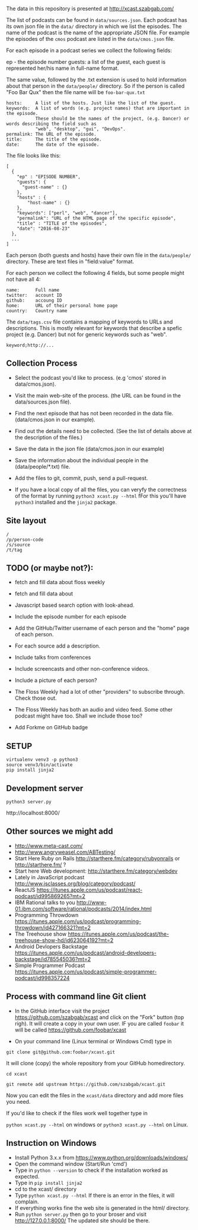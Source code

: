 The data in this repository is presented at http://xcast.szabgab.com/

The list of podcasts can be found in ```data/sources.json```.
Each podcast has its own json file in the ```data/``` directory in which we list the episodes.
The name of the podcast is the name of the appropriate JSON file.
For example the episodes of the ```cmos``` podcast are listed in the ```data/cmos.json``` file.

For each episode in a podcast series we collect the following fields:

ep - the episode number
guests:   a list of the guest, each guest is represented her/his name in full-name  format.

The same value, followed by the .txt extension is used to hold information about that person
in the ```data/people/``` directory.
So if the person is called "Foo Bar Qux" then the file name will be ```foo-bar-qux.txt```

```
hosts:     A list of the hosts. Just like the list of the guest.
keywords:  A list of words (e.g. project names) that are important in the episode.
           These should be the names of the project, (e.g. Dancer) or words describing the field such as
           "web", "desktop", "gui", "DevOps".
permalink: The URL of the episode.
title:     The title of the episode.
date:      The date of the episode.
```

The file looks like this:

```
[
  {
    "ep" : "EPISODE NUMBER",
    "guests": {
      "guest-name" : {}
    },
    "hosts" : {
        "host-name" : {}
    },
    "keywords": ["perl", "web", "dancer"],
    "permalink": "URL of the HTML page of the specific episode",
    "title" : "TITLE of the episodes",
    "date": "2016-08-23"
  },
  ...
]
```

Each person (both guests and hosts) have their own file in the ```data/people/``` directory.
These are text files in "field:value" format.

For each person we collect the following 4 fields, but some people might not have all 4:

```
name:      Full name
twitter:   account ID
github:    accoung ID
home:      URL of their personal home page
country:   Country name
```

The ```data/tags.csv``` file contains a mapping of keywords to URLs and descriptions.
This is mostly relevant for keywords that describe a spefic project (e.g. Dancer)
but not for generic keywords such as "web".

```
keyword;http://...
```

Collection Process
-------------------
* Select the podcast you'd like to process. (e.g 'cmos' stored in data/cmos.json).
* Visit the main web-site of the process. (the URL can be found in the data/sources.json file).
* Find the next episode that has not been recorded in the data file. (data/cmos.json in our example).
* Find out the details need to be collected. (See the list of details above at the description of the files.)
* Save the data in the json file (data/cmos.json in our example)
* Save the information about the individual people in the (data/people/*.txt) file.
* Add the files to git, commit, push, send a pull-request.

* If you have a local copy of all the files, you can veryfy the correctness of
the format by running ```python3 xcast.py --html``` fFor this you'll have ```python3```
installed and the ```jinja2``` package.


Site layout
------------
```
/
/p/person-code
/s/source
/t/tag
```

TODO (or maybe not?):
-----------------------
* fetch and fill data about floss weekly
* fetch and fill data about 

* Javascript based search option with look-ahead.

* Include the episode number for each episode
* Add the GitHub/Twitter username of each person and the "home" page of each person.
* For each source add a description.
* Include talks from conferences
* Include screencasts and other non-conference videos.
* Include a picture of each person?
* The Floss Weekly had a lot of other "providers" to subscribe through. Check those out.
* The Floss Weekly has both an audio and video feed. Some other podcast might have too. Shall we include those too?
* Add Forkme on GitHub badge


SETUP
------
```
virtualenv venv3 -p python3
source venv3/bin/activate
pip install jinja2
```

Development server
-------------------
```python3 server.py```

http://localhost:8000/


Other sources we might add
----------------------------
* http://www.meta-cast.com/
* http://www.angryweasel.com/ABTesting/
* Start Here Ruby on Rails http://starthere.fm/category/rubyonrails   or http://starthere.fm/ ?
* Start here Web development: http://starthere.fm/category/webdev
* Lately in JavaScript podcast http://www.jsclasses.org/blog/category/podcast/
* ReactJS https://itunes.apple.com/us/podcast/react-podcast/id995869265?mt=2
* IBM Rational talks to you http://www-01.ibm.com/software/rational/podcasts/2014/index.html
* Programming Throwdown https://itunes.apple.com/us/podcast/programming-throwdown/id427166321?mt=2
* The Treehouse show https://itunes.apple.com/us/podcast/the-treehouse-show-hd/id623064192?mt=2
* Android Devlopers Backstage https://itunes.apple.com/us/podcast/android-developers-backstage/id785545036?mt=2
* Simple Programmer Podcast https://itunes.apple.com/us/podcast/simple-programmer-podcast/id998357224




Process with command line Git client
----------------------------
* In the GitHub interface visit the project https://github.com/szabgab/xcast and click on the "Fork" button (top righ).
It will create a copy in your own user. IF you are called ```foobar``` it will be called https://github.com/foobar/xcast

* On your command line (Linux terminal or Windows Cmd) type in

```git clone git@github.com:foobar/xcast.git```

It will clone (copy) the whole repository from your GitHub homedirectory.

```cd xcast```

```git remote add upstream https://github.com/szabgab/xcast.git```

Now you can edit the files in the ```xcast/data``` directory and add more files you need.

If you'd like to check if the files work well together type in

```python xcast.py --html``` on windows or ```python3 xcast.py --html``` on Linux.



Instruction on Windows
----------------------
* Install Python 3.x.x from https://www.python.org/downloads/windows/
* Open the command window (Start/Run 'cmd')
* Type in ```python --version``` to check if the installation worked as expected.
* Type in ```pip install jinja2```
* cd to the xcast/ directory 
* Type ```python xcast.py --html```   If there is an error in the files, it will complain.
* If everything works fine the web site is generated in the html/ directory.
* Run ```python server.py``` then go to your broser and visit http://127.0.0.1:8000/  The updated site should be there.






